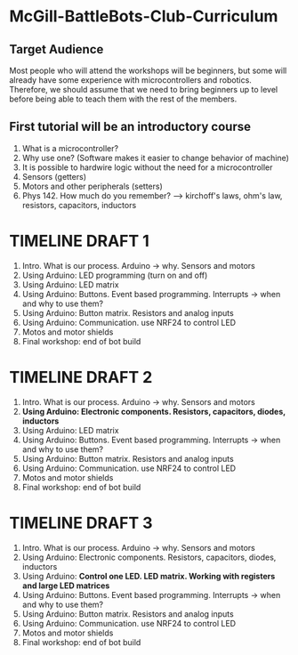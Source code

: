 # McGill-BattleBots-Club-Curriculum

## Target Audience
Most people who will attend the workshops will be beginners, but some will already have some experience with microcontrollers and robotics. Therefore, we should assume that we need to bring beginners up to level before being able to teach them with the rest of the members.

## First tutorial will be an introductory course
1. What is a microcontroller?
2. Why use one? (Software makes it easier to change behavior of machine)
3. It is possible to hardwire logic without the need for a microcontroller
4. Sensors (getters)
5. Motors and other peripherals (setters)
6. Phys 142. How much do you remember? --> kirchoff's laws, ohm's law, resistors, capacitors, inductors


# TIMELINE DRAFT 1
1. Intro. What is our process. Arduino -> why. Sensors and motors
2. Using Arduino: LED programming (turn on and off)
3. Using Arduino: LED matrix
4. Using Arduino: Buttons. Event based programming. Interrupts -> when and why to use them?
5. Using Arduino: Button matrix. Resistors and analog inputs
6. Using Arduino: Communication. use NRF24 to control LED
7. Motos and motor shields
8. Final workshop: end of bot build

# TIMELINE DRAFT 2
1. Intro. What is our process. Arduino -> why. Sensors and motors
2. **Using Arduino: Electronic components. Resistors, capacitors, diodes, inductors**
3. Using Arduino: LED matrix
4. Using Arduino: Buttons. Event based programming. Interrupts -> when and why to use them?
5. Using Arduino: Button matrix. Resistors and analog inputs
6. Using Arduino: Communication. use NRF24 to control LED
7. Motos and motor shields
8. Final workshop: end of bot build

# TIMELINE DRAFT 3
1. Intro. What is our process. Arduino -> why. Sensors and motors
2. Using Arduino: Electronic components. Resistors, capacitors, diodes, inductors
3. Using Arduino: **Control one LED. LED matrix. Working with registers and large LED matrices** 
4. Using Arduino: Buttons. Event based programming. Interrupts -> when and why to use them?
5. Using Arduino: Button matrix. Resistors and analog inputs
6. Using Arduino: Communication. use NRF24 to control LED
7. Motos and motor shields
8. Final workshop: end of bot build
